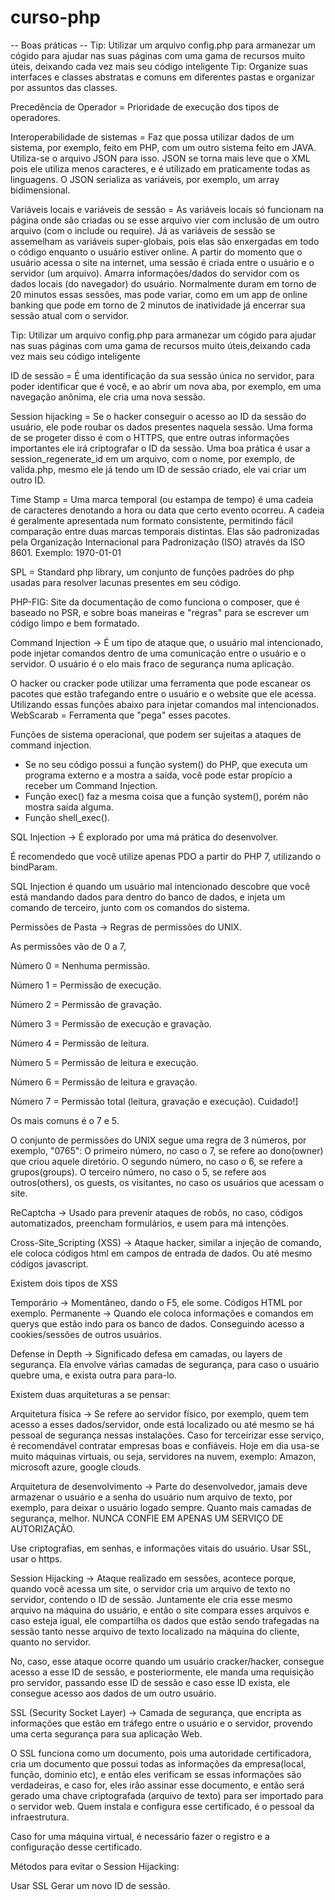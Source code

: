 # curso-php
-- Boas práticas -- 
Tip: Utilizar um arquivo config.php para armanezar um cógido para ajudar nas suas páginas com uma gama de recursos muito úteis, deixando cada vez mais seu código inteligente
Tip: Organize suas interfaces e classes abstratas e comuns em diferentes pastas e organizar por assuntos das classes.

Precedência de Operador = Prioridade de execução dos tipos de operadores.

Interoperabilidade de sistemas = Faz que possa utilizar dados de um sistema, por exemplo, feito em PHP, com um outro sistema feito em JAVA. Utiliza-se o arquivo JSON para isso. JSON se torna mais leve que o XML pois ele utiliza menos caracteres, e é utilizado em praticamente todas as linguagens. O JSON serializa as variáveis, por exemplo, um array bidimensional.

Variáveis locais e variáveis de sessão = As variáveis locais só funcionam na página onde são criadas ou se esse arquivo vier com inclusão de um outro arquivo (com o include ou require). Já as variáveis de sessão se assemelham as variáveis super-globais, pois elas são enxergadas em todo o código enquanto o usuário estiver online.
A partir do momento que o usuário acessa o site na internet, uma sessão é criada entre o usuário e o servidor (um arquivo). Amarra informações/dados do servidor com os dados locais (do navegador) do usuário. Normalmente duram em torno de 20 minutos essas sessões, mas pode variar, como em um app de online banking que pode em torno de 2 minutos de inatividade já encerrar sua sessão atual com o servidor.

Tip: Utilizar um arquivo config.php para armanezar um cógido para ajudar nas suas páginas com uma gama de recursos muito úteis,deixando cada vez mais seu código inteligente

ID de sessão = É uma identificação da sua sessão única no servidor, para poder identificar que é você, e ao abrir um nova aba, por exemplo, em uma navegação anônima, ele cria uma nova sessão. 

Session hijacking = Se o hacker conseguir o acesso ao ID da sessão do usuário, ele pode roubar os dados presentes naquela sessão. Uma forma de se progeter disso é com o HTTPS, que entre outras informações importantes ele irá criptografar o ID da sessão. Uma boa prática é usar a session_regenerate_id em um arquivo, com o nome, por exemplo, de valida.php, mesmo ele já tendo um ID de sessão criado, ele vai criar um outro ID.

Time Stamp = Uma marca temporal (ou estampa de tempo) é uma cadeia de caracteres denotando a hora ou data que certo evento ocorreu. A cadeia é geralmente apresentada num formato consistente, permitindo fácil comparação entre duas marcas temporais distintas. Elas são padronizadas pela Organização Internacional para Padronização (ISO) através da ISO 8601. Exemplo: 1970-01-01

SPL = Standard php library, um conjunto de funções padrões do php usadas para resolver lacunas presentes em seu código.

PHP-FIG: Site da documentação de como funciona o composer, que é baseado no PSR, e sobre boas maneiras e "regras" para se escrever um código limpo e bem formatado.

Command Injection -> É um tipo de ataque que, o usuário mal intencionado, pode injetar comandos dentro de uma comunicação entre o usuário e o servidor.
  O usuário é o elo mais fraco de segurança numa aplicação.

  O hacker ou cracker pode utilizar uma ferramenta que pode escanear os pacotes que estão trafegando entre o usuário e o website que ele acessa. Utilizando essas funções abaixo para injetar comandos mal intencionados.
  WebScarab = Ferramenta que "pega" esses pacotes.

  Funções de sistema operacional, que podem ser sujeitas a ataques de command injection.

- Se no seu código possui a função system() do PHP, que executa um programa externo e a mostra a saída, você pode estar propício a receber um Command Injection.
- Função exec() faz a mesma coisa que a função system(), porém não mostra saída alguma.
- Função shell_exec().


SQL Injection -> É explorado por uma má prática do desenvolver.

  É recomendedo que você utilize apenas PDO a partir do PHP 7, utilizando o bindParam.

  SQL Injection é quando um usuário mal intencionado descobre que você está mandando dados para dentro do banco de dados, e injeta um comando de terceiro, junto com os comandos do sistema.

Permissões de Pasta -> Regras de permissões do UNIX.

  As permissões vão de 0 a 7, 

  Número 0 = Nenhuma permissão.

  Número 1 = Permissão de execução.

  Número 2 = Permissão de gravação.

  Número 3 = Permissão de execução e gravação.

  Número 4 = Permissão de leitura.

  Número 5 = Permissão de leitura e execução.

  Número 6 = Permissão de leitura e gravação.

  Número 7 = Permissão total (leitura, gravação e execução). Cuidado!]

   Os mais comuns é o 7 e 5.

  O conjunto de permissões do UNIX segue uma regra de 3 números, por exemplo, "0765":
  O primeiro número, no caso o 7, se refere ao dono(owner) que criou aquele diretório.
  O segundo número, no caso o 6, se refere a grupos(groups).
  O terceiro número, no caso o 5, se refere aos outros(others), os guests, os visitantes, no caso os usuários que acessam o site.

  ReCaptcha -> Usado para prevenir ataques de robôs, no caso, códigos automatizados, preencham formulários, e usem para má intenções.

  Cross-Site_Scripting (XSS) -> Ataque hacker, similar a injeção de comando, ele coloca códigos html em campos de entrada de dados. Ou até mesmo códigos javascript.

   Existem dois tipos de XSS

  Temporário -> Momentâneo, dando o F5, ele some. Códigos HTML por exemplo.
  Permanente -> Quando ele coloca informações e comandos em querys que estão indo para os banco de dados. Conseguindo acesso a cookies/sessões de outros usuários.

  Defense in Depth -> Significado defesa em camadas, ou layers de segurança. Ela envolve várias camadas de segurança, para caso o usuário quebre uma, e exista outra para para-lo.

  Existem duas arquiteturas a se pensar:

  Arquitetura física -> Se refere ao servidor físico, por exemplo, quem tem acesso a esses dados/servidor, onde está localizado ou até mesmo se há pessoal de segurança nessas instalações. Caso for terceirizar esse serviço, é recomendável contratar empresas boas e confiáveis.
  Hoje em dia usa-se muito máquinas virtuais, ou seja, servidores na nuvem, exemplo: Amazon, microsoft azure, google clouds.

  Arquitetura de desenvolvimento -> Parte do desenvolvedor, jamais deve armazenar o usuário e a senha do usuário num arquivo de texto, por exemplo, para deixar o usuário logado sempre.
  Quanto mais camadas de segurança, melhor.
  NUNCA CONFIE EM APENAS UM SERVIÇO DE AUTORIZAÇÃO.

  Use criptografias, em senhas, e informações vitais do usuário.
  Usar SSL, usar o https.


  Session Hijacking -> Ataque realizado em sessões, acontece porque, quando você acessa um site, o servidor cria um arquivo de texto no servidor, contendo o ID de sessão. Juntamente ele cria esse mesmo arquivo na máquina do usuário, e então o site compara esses arquivos e caso esteja igual, ele compartilha os dados que estão sendo trafegadas na sessão tanto nesse arquivo de texto localizado na máquina do cliente, quanto no servidor.

  No, caso, esse ataque ocorre quando um usuário cracker/hacker, consegue acesso a esse ID de sessão, e posteriormente, ele manda uma requisição pro servidor, passando esse ID de sessão e caso esse ID exista, ele consegue acesso aos dados de um outro usuário.

  SSL (Security Socket Layer) -> Camada de segurança, que encripta as informações que estão em tráfego entre o usuário e o servidor, provendo uma certa segurança para sua aplicação Web.

  O SSL funciona como um documento, pois uma autoridade certificadora, cria um documento que possui todas as informações da empresa(local, função, dominio etc), e então eles verificam se essas informações são verdadeiras, e caso for, eles irão assinar esse documento, e então será gerado uma chave criptografada (arquivo de texto) para ser importado para o servidor web. Quem instala e configura esse certificado, é o pessoal da infraestrutura.

  Caso for uma máquina virtual, é necessário fazer o registro e a configuração desse certificado.

  Métodos para evitar o Session Hijacking: 

  Usar SSL
  Gerar um novo ID de sessão.

  
